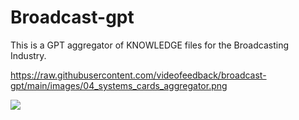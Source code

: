 # Broadcast-gpt
This is a GPT aggregator of KNOWLEDGE files for the Broadcasting Industry.


https://raw.githubusercontent.com/videofeedback/broadcast-gpt/main/images/04_systems_cards_aggregator.png




[![](https://raw.githubusercontent.com/videofeedback/broadcast-gpt/main/images/04_systems_cards_aggregator.png)](https://raw.githubusercontent.com/videofeedback/broadcast-gpt/main/images/04_systems_cards_aggregator.png)
